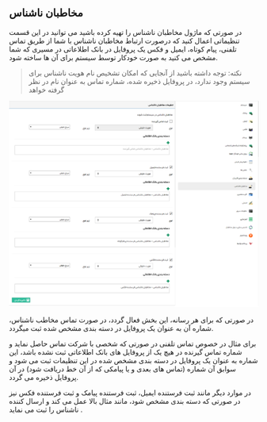 ﻿## مخاطبان ناشناس

در صورتی که ماژول مخاطبان ناشناس را تهیه کرده باشید می توانید در این قسمت تنظیماتی اعمال کنید که درصورت ارتباط مخاطبان ناشناس با شما از طریق تماس تلفنی، پیام کوتاه، ایمیل و فکس یک پروفایل در بانک اطلاعاتی در مسیری که شما مشخص می کنید به صورت خودکار توسط سیستم برای آن ها ساخته شود.


> نکته: توجه داشته باشید از آنجایی که امکان تشخیص نام هویت ناشناس برای سیستم وجود ندارد، در پروفایل ذخیره شده، شماره تماس به عنوان نام در نظر گرفته خواهد

![](Strangers1.png)

در صورتی که برای هر رسانه، این بخش فعال گردد، در صورت تماس مخاطب ناشناس، شماره آن به عنوان یک پروفایل در دسته بندی مشخص شده ثبت میگردد.

برای مثال در خصوص تماس تلفنی در صورتی که شخصی با شرکت تماس حاصل نماید و شماره تماس گیرنده در هیچ یک از پروفایل های بانک اطلاعاتی ثبت نشده باشد، این شماره به عنوان یک پروفایل در دسته بندی مشخص شده در این تنظیمات ثبت می شود و سوابق آن شماره (تماس های بعدی و یا پیامکی که از آن خط دریافت شود) در آن پروفایل ذخیره می گردد.

در موارد دیگر مانند ثبت فرستنده ایمیل، ثبت فرستنده پیامک و ثبت فرستنده فکس نیز در صورتی که دسته بندی مشخص شود، مانند مثال بالا عمل می کند و ارسال کننده ناشناس را ثبت می نماید .
